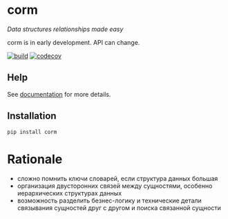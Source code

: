 # corm

_Data structures relationships made easy_

corm is in early development. API can change.


[![build](https://github.com/angru/corm/workflows/build/badge.svg)](https://github.com/angru/corm/actions?query=workflow%3Abuild+branch%3Amaster++)
[![codecov](https://codecov.io/gh/angru/corm/branch/master/graph/badge.svg)](https://codecov.io/gh/angru/corm)

## Help

See [documentation](https://angru.github.io/corm/) for more details.

## Installation

`pip install corm`

# Rationale

* сложно помнить ключи словарей, если структура данных большая
* организация двусторонних связей между сущностями, особенно иерархических структурах данных
* возможность разделить безнес-логику и технические детали связывания сущностей друг с другом и поиска связанной сущности
